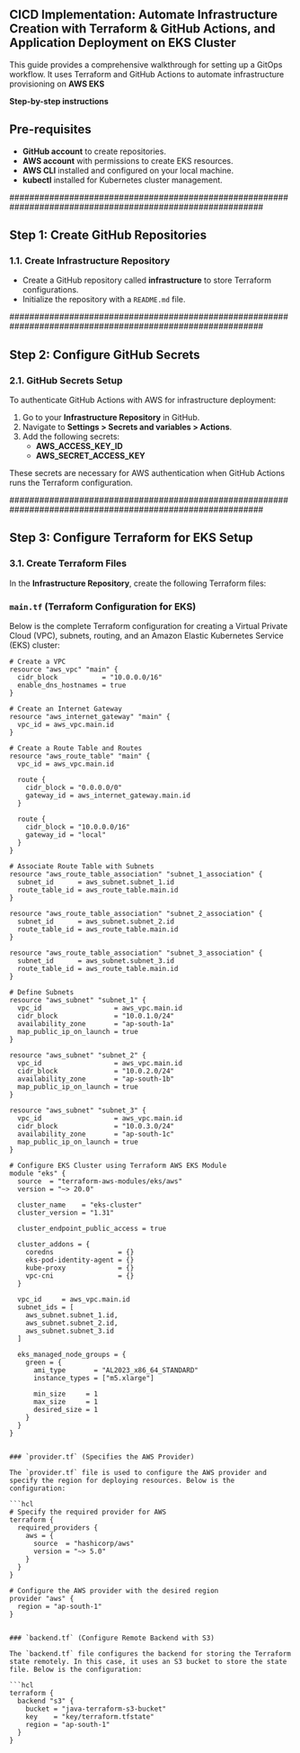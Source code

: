 ## CICD Implementation: Automate Infrastructure Creation with Terraform & GitHub Actions, and Application Deployment on EKS Cluster ##

This guide provides a comprehensive walkthrough for setting up a GitOps workflow. It uses Terraform and GitHub Actions to automate infrastructure provisioning on **AWS EKS**

**Step-by-step instructions**

## Pre-requisites

- **GitHub account** to create repositories.
- **AWS account** with permissions to create EKS resources.
- **AWS CLI** installed and configured on your local machine.
- **kubectl** installed for Kubernetes cluster management.


###########################################################################################################

## Step 1: Create GitHub Repositories

### 1.1. Create Infrastructure Repository
- Create a GitHub repository called **infrastructure** to store Terraform configurations.  
- Initialize the repository with a `README.md` file.

###########################################################################################################

## Step 2: Configure GitHub Secrets

### 2.1. GitHub Secrets Setup
To authenticate GitHub Actions with AWS for infrastructure deployment:

1. Go to your **Infrastructure Repository** in GitHub.
2. Navigate to **Settings > Secrets and variables > Actions**.
3. Add the following secrets:
   - **AWS_ACCESS_KEY_ID**
   - **AWS_SECRET_ACCESS_KEY**

These secrets are necessary for AWS authentication when GitHub Actions runs the Terraform configuration.

###########################################################################################################

## Step 3: Configure Terraform for EKS Setup

### 3.1. Create Terraform Files
In the **Infrastructure Repository**, create the following Terraform files:

### `main.tf` (Terraform Configuration for EKS)

Below is the complete Terraform configuration for creating a Virtual Private Cloud (VPC), subnets, routing, and an Amazon Elastic Kubernetes Service (EKS) cluster:

```hcl
# Create a VPC
resource "aws_vpc" "main" {
  cidr_block           = "10.0.0.0/16"
  enable_dns_hostnames = true
}

# Create an Internet Gateway
resource "aws_internet_gateway" "main" {
  vpc_id = aws_vpc.main.id
}

# Create a Route Table and Routes
resource "aws_route_table" "main" {
  vpc_id = aws_vpc.main.id

  route {
    cidr_block = "0.0.0.0/0"
    gateway_id = aws_internet_gateway.main.id
  }

  route {
    cidr_block = "10.0.0.0/16"
    gateway_id = "local"
  }
}

# Associate Route Table with Subnets
resource "aws_route_table_association" "subnet_1_association" {
  subnet_id      = aws_subnet.subnet_1.id
  route_table_id = aws_route_table.main.id
}

resource "aws_route_table_association" "subnet_2_association" {
  subnet_id      = aws_subnet.subnet_2.id
  route_table_id = aws_route_table.main.id
}

resource "aws_route_table_association" "subnet_3_association" {
  subnet_id      = aws_subnet.subnet_3.id
  route_table_id = aws_route_table.main.id
}

# Define Subnets
resource "aws_subnet" "subnet_1" {
  vpc_id                  = aws_vpc.main.id
  cidr_block              = "10.0.1.0/24"
  availability_zone       = "ap-south-1a"
  map_public_ip_on_launch = true
}

resource "aws_subnet" "subnet_2" {
  vpc_id                  = aws_vpc.main.id
  cidr_block              = "10.0.2.0/24"
  availability_zone       = "ap-south-1b"
  map_public_ip_on_launch = true
}

resource "aws_subnet" "subnet_3" {
  vpc_id                  = aws_vpc.main.id
  cidr_block              = "10.0.3.0/24"
  availability_zone       = "ap-south-1c"
  map_public_ip_on_launch = true
}

# Configure EKS Cluster using Terraform AWS EKS Module
module "eks" {
  source  = "terraform-aws-modules/eks/aws"
  version = "~> 20.0"

  cluster_name    = "eks-cluster"
  cluster_version = "1.31"

  cluster_endpoint_public_access = true
  
  cluster_addons = {
    coredns                = {}
    eks-pod-identity-agent = {}
    kube-proxy             = {}
    vpc-cni                = {}
  }

  vpc_id     = aws_vpc.main.id
  subnet_ids = [
    aws_subnet.subnet_1.id, 
    aws_subnet.subnet_2.id, 
    aws_subnet.subnet_3.id
  ]

  eks_managed_node_groups = {
    green = {
      ami_type       = "AL2023_x86_64_STANDARD"
      instance_types = ["m5.xlarge"]

      min_size     = 1
      max_size     = 1
      desired_size = 1
    }
  }
}


### `provider.tf` (Specifies the AWS Provider)

The `provider.tf` file is used to configure the AWS provider and specify the region for deploying resources. Below is the configuration:

```hcl
# Specify the required provider for AWS
terraform {
  required_providers {
    aws = {
      source  = "hashicorp/aws"
      version = "~> 5.0"
    }
  }
}

# Configure the AWS provider with the desired region
provider "aws" {
  region = "ap-south-1"
}


### `backend.tf` (Configure Remote Backend with S3)

The `backend.tf` file configures the backend for storing the Terraform state remotely. In this case, it uses an S3 bucket to store the state file. Below is the configuration:

```hcl
terraform {
  backend "s3" {
    bucket = "java-terraform-s3-bucket"
    key    = "key/terraform.tfstate"
    region = "ap-south-1"
  }
}
